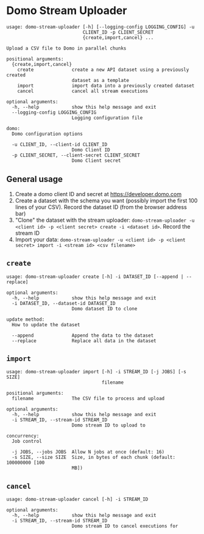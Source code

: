 # Domo Stream Uploader

```
usage: domo-stream-uploader [-h] [--logging-config LOGGING_CONFIG] -u
                            CLIENT_ID -p CLIENT_SECRET
                            {create,import,cancel} ...

Upload a CSV file to Domo in parallel chunks

positional arguments:
  {create,import,cancel}
    create              create a new API dataset using a previously created
                        dataset as a template
    import              import data into a previously created dataset
    cancel              cancel all stream executions

optional arguments:
  -h, --help            show this help message and exit
  --logging-config LOGGING_CONFIG
                        Logging configuration file

domo:
  Domo configuration options

  -u CLIENT_ID, --client-id CLIENT_ID
                        Domo Client ID
  -p CLIENT_SECRET, --client-secret CLIENT_SECRET
                        Domo Client secret
```

## General usage

1. Create a domo client ID and secret at https://developer.domo.com
1. Create a dataset with the schema you want (possibly import the first 100
   lines of your CSV). Record the dataset ID (from the browser address bar)
1. "Clone" the dataset with the stream uploader:
   `domo-stream-uploader -u <client id> -p <client secret> create -i <dataset id>`.
   Record the stream ID
1. Import your data:
   `domo-stream-uploader -u <client id> -p <client secret> import -i <stream id> <csv filename>`

## `create`
```
usage: domo-stream-uploader create [-h] -i DATASET_ID [--append | --replace]

optional arguments:
  -h, --help            show this help message and exit
  -i DATASET_ID, --dataset-id DATASET_ID
                        Domo dataset ID to clone

update method:
  How to update the dataset

  --append              Append the data to the dataset
  --replace             Replace all data in the dataset
```

## `import`
```
usage: domo-stream-uploader import [-h] -i STREAM_ID [-j JOBS] [-s SIZE]
                                   filename

positional arguments:
  filename              The CSV file to process and upload

optional arguments:
  -h, --help            show this help message and exit
  -i STREAM_ID, --stream-id STREAM_ID
                        Domo stream ID to upload to

concurrency:
  Job control

  -j JOBS, --jobs JOBS  Allow N jobs at once (default: 16)
  -s SIZE, --size SIZE  Size, in bytes of each chunk (default: 100000000 [100
                        MB])
```

## `cancel`
```
usage: domo-stream-uploader cancel [-h] -i STREAM_ID

optional arguments:
  -h, --help            show this help message and exit
  -i STREAM_ID, --stream-id STREAM_ID
                        Domo stream ID to cancel executions for
```
